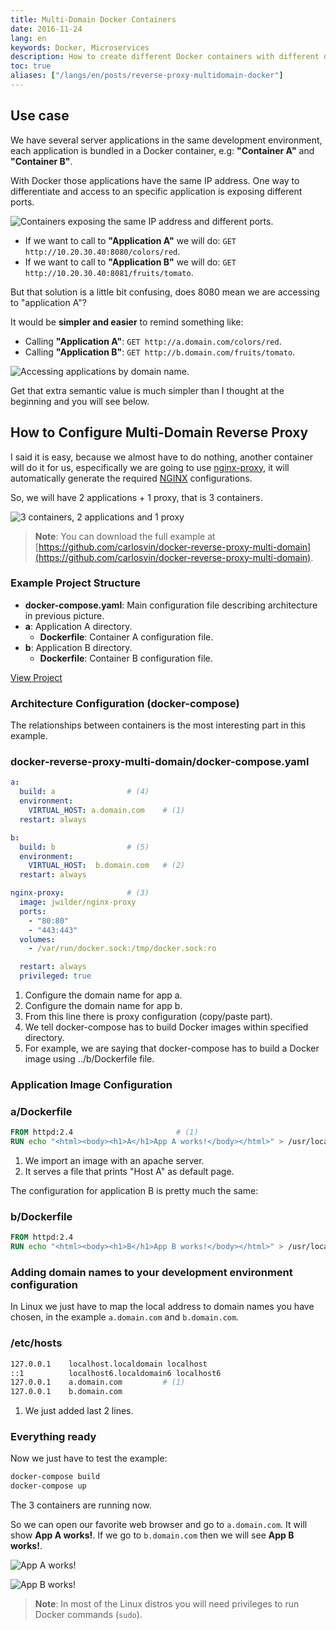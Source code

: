 ```yaml
---
title: Multi-Domain Docker Containers
date: 2016-11-24
lang: en
keywords: Docker, Microservices
description: How to create different Docker containers with different domain names in the same host
toc: true
aliases: ["/langs/en/posts/reverse-proxy-multidomain-docker"]
---
```


## Use case

We have several server applications in the same development environment, each application is bundled in a Docker container, e.g: **"Container A"** and **"Container B"**.

With Docker those applications have the same IP address. One way to differentiate and access to an specific application is exposing different ports.

![Containers exposing the same IP address and different ports.](ip.png)

* If we want to call to **"Application A"** we will do: `GET http://10.20.30.40:8080/colors/red`.
* If we want to call to **"Application B"** we will do: `GET http://10.20.30.40:8081/fruits/tomato`.

But that solution is a little bit confusing, does 8080 mean we are accessing to "application A"?

It would be **simpler and easier** to remind something like:

* Calling **"Application A"**: `GET http://a.domain.com/colors/red`.
* Calling **"Application B"**: `GET http://b.domain.com/fruits/tomato`.

![Accessing applications by domain name.](domain.png)

Get that extra semantic value is much simpler than I thought at the beginning and you will see below.

## How to Configure Multi-Domain Reverse Proxy

I said it is easy, because we almost have to do nothing, another container will do it for us, especifically we are going to use [nginx-proxy](https://github.com/jwilder/nginx-proxy), it will automatically generate the required [NGINX](https://www.nginx.com) configurations.

So, we will have 2 applications + 1 proxy, that is 3 containers.

![3 containers, 2 applications and 1 proxy](proxy.png)

> **Note**: You can download the full example at [https://github.com/carlosvin/docker-reverse-proxy-multi-domain](https://github.com/carlosvin/docker-reverse-proxy-multi-domain).

### Example Project Structure

* **docker-compose.yaml**: Main configuration file describing architecture in previous picture.
* **a**: Application A directory.
  * **Dockerfile**: Container A configuration file.
* **b**: Application B directory.
  * **Dockerfile**: Container B configuration file.

[View Project](https://github.com/carlosvin/docker-reverse-proxy-multi-domain)

### Architecture Configuration (docker-compose)

The relationships between containers is the most interesting part in this example.

### docker-reverse-proxy-multi-domain/docker-compose.yaml

```yaml
a:
  build: a                # (4)
  environment:
    VIRTUAL_HOST: a.domain.com    # (1)
  restart: always

b:
  build: b                # (5)
  environment:
    VIRTUAL_HOST:  b.domain.com   # (2)
  restart: always

nginx-proxy:              # (3)
  image: jwilder/nginx-proxy
  ports:
    - "80:80"
    - "443:443"
  volumes:
    - /var/run/docker.sock:/tmp/docker.sock:ro

  restart: always
  privileged: true
```

1. Configure the domain name for app a.
2. Configure the domain name for app b.
3. From this line there is proxy configuration (copy/paste part).
4. We tell docker-compose has to build Docker images within specified directory.
5. For example, we are saying that docker-compose has to build a Docker image using ../b/Dockerfile file.

### Application Image Configuration

### a/Dockerfile

```dockerfile
FROM httpd:2.4                       # (1)
RUN echo "<html><body><h1>A</h1>App A works!</body></html>" > /usr/local/apache2/htdocs/index.html  # (2)
```

1. We import an image with an apache server.
2. It serves a file that prints "Host A" as default page.

The configuration for application B is pretty much the same:

### b/Dockerfile

```dockerfile
FROM httpd:2.4
RUN echo "<html><body><h1>B</h1>App B works!</body></html>" > /usr/local/apache2/htdocs/index.html
```

### Adding domain names to your development environment configuration

In Linux we just have to map the local address to domain names you have chosen, in the example `a.domain.com` and `b.domain.com`.

### /etc/hosts

```bash
127.0.0.1    localhost.localdomain localhost
::1          localhost6.localdomain6 localhost6
127.0.0.1    a.domain.com         # (1)
127.0.0.1    b.domain.com
```

1. We just added last 2 lines.

### Everything ready

Now we just have to test the example:

```bash
docker-compose build
docker-compose up
```

The 3 containers are running now.

So we can open our favorite web browser and go to `a.domain.com`. It will show **App A works!**. If we go to `b.domain.com` then we will see **App B works!**.

![App A works!](a.screenshot.png)

![App B works!](b.screenshot.png)

> **Note**: In most of the Linux distros you will need privileges to run Docker commands (`sudo`).
